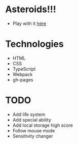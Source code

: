 # Asteroids!!!

- Play with it [here](https://joshuasearle.github.io/asteroids/)

# Technologies

- HTML
- CSS
- TypeScript
- Webpack
- gh-pages

# TODO

- Add life system
- Add special ability
- Add local storage high score
- Follow mouse mode
- Sensitivity changer